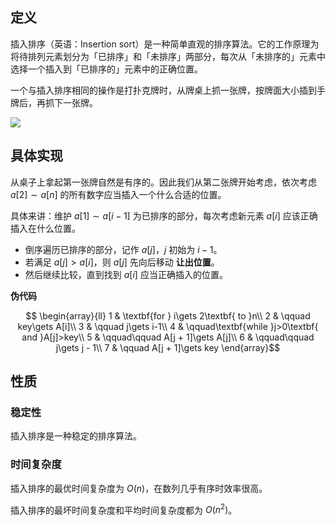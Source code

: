 ## 定义


插入排序（英语：Insertion sort）是一种简单直观的排序算法。它的工作原理为将待排列元素划分为「已排序」和「未排序」两部分，每次从「未排序的」元素中选择一个插入到「已排序的」元素中的正确位置。

一个与插入排序相同的操作是打扑克牌时，从牌桌上抓一张牌，按牌面大小插到手牌后，再抓下一张牌。


![](https://oi-wiki.org/basic/images/insertion-sort-animate.svg)



## 具体实现


从桌子上拿起第一张牌自然是有序的。因此我们从第二张牌开始考虑，依次考虑 $a[2]\sim a[n]$ 的所有数字应当插入一个什么合适的位置。


具体来讲：维护 $a[1]\sim a[i-1]$ 为已排序的部分，每次考虑新元素 $a[i]$ 应该正确插入在什么位置。

- 倒序遍历已排序的部分，记作 $a[j]$，$j$ 初始为 $i-1$。
- 若满足 $a[j]>a[i]$，则 $a[j]$ 先向后移动 **让出位置**。
- 然后继续比较，直到找到 $a[i]$ 应当正确插入的位置。


**伪代码**
 
$$
\begin{array}{ll}
1 & \textbf{for } i\gets 2\textbf{ to }n\\
2 & \qquad key\gets A[i]\\
3 & \qquad j\gets i-1\\
4 & \qquad\textbf{while }j>0\textbf{ and }A[j]>key\\
5 & \qquad\qquad A[j + 1]\gets A[j]\\
6 & \qquad\qquad j\gets j - 1\\
7 & \qquad A[j + 1]\gets key
\end{array}$$



## 性质
### 稳定性
插入排序是一种稳定的排序算法。

### 时间复杂度
插入排序的最优时间复杂度为 $O(n)$，在数列几乎有序时效率很高。

插入排序的最坏时间复杂度和平均时间复杂度都为 $O(n^2)$。


